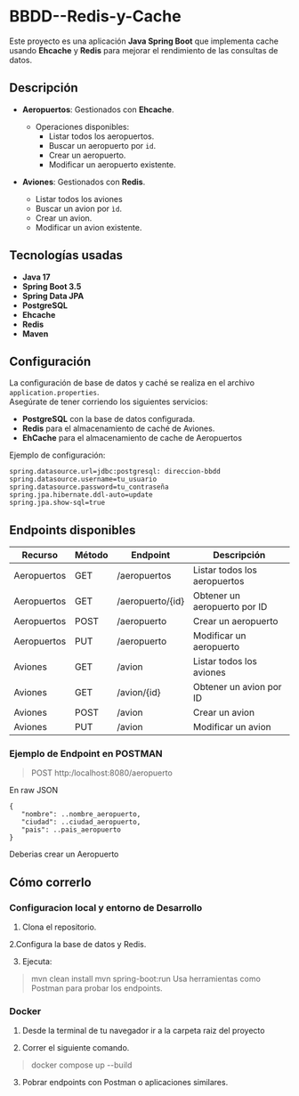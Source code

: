 # BBDD--Redis-y-Cache
Este proyecto es una aplicación **Java Spring Boot** que implementa cache usando **Ehcache** y **Redis** para mejorar el rendimiento de las consultas de datos.


## Descripción

- **Aeropuertos**: Gestionados con **Ehcache**.
  - Operaciones disponibles:
    - Listar todos los aeropuertos.
    - Buscar un aeropuerto por `id`.
    - Crear un aeropuerto.
    - Modificar un aeropuerto existente.

- **Aviones**: Gestionados con **Redis**.
    - Listar todos los aviones
    - Buscar un avion por `ìd`.
    - Crear un avion.
    - Modificar un avion existente.

## Tecnologías usadas

- **Java 17**
- **Spring Boot 3.5**
- **Spring Data JPA**
- **PostgreSQL**
- **Ehcache**
- **Redis**
- **Maven**

## Configuración

La configuración de base de datos y caché se realiza en el archivo `application.properties`.  
Asegúrate de tener corriendo los siguientes servicios:
- **PostgreSQL** con la base de datos configurada.
- **Redis** para el almacenamiento de caché de Aviones.
- **EhCache** para el almacenamiento de cache de Aeropuertos

Ejemplo de configuración:
```properties
spring.datasource.url=jdbc:postgresql: direccion-bbdd
spring.datasource.username=tu_usuario
spring.datasource.password=tu_contraseña
spring.jpa.hibernate.ddl-auto=update
spring.jpa.show-sql=true
```

## Endpoints disponibles

| Recurso	|Método	|Endpoint	|Descripción|
|-----------|-------|-----------|-----------|
|Aeropuertos|	GET	|/aeropuertos |	Listar todos los aeropuertos|
|Aeropuertos|	GET	|/aeropuerto/{id} |	Obtener un aeropuerto por ID|
|Aeropuertos|	POST|	/aeropuerto	| Crear un aeropuerto|
|Aeropuertos|	PUT	|/aeropuerto	| Modificar un aeropuerto|
|Aviones	  |	GET | /avion      | Listar todos los aviones  |
|Aviones    | GET | /avion/{id} | Obtener un avion por ID|
|Aviones    | POST| /avion      | Crear un avion         |
|Aviones    | PUT | /avion      | Modificar un avion     |

### Ejemplo de Endpoint en POSTMAN


 > POST http:/localhost:8080/aeropuerto

En raw JSON
 ```
 {
    "nombre": ..nombre_aeropuerto,
    "ciudad": ..ciudad_aeropuerto,
    "pais": ..pais_aeropuerto
 }
```

Deberias crear un Aeropuerto

## Cómo correrlo

### Configuracion local y entorno de Desarrollo

1. Clona el repositorio.

2.Configura la base de datos y Redis.

3. Ejecuta:

> mvn clean install
> mvn spring-boot:run
> Usa herramientas como Postman para probar los endpoints.

### Docker

1. Desde la terminal de tu navegador ir a la carpeta raiz del proyecto

2. Correr el siguiente comando.

> docker compose up --build

3. Pobrar endpoints con Postman o aplicaciones similares.
